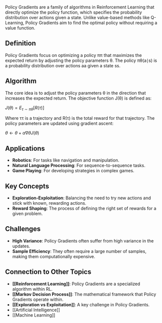 Policy Gradients are a family of algorithms in Reinforcement Learning that directly optimize the policy function, which specifies the probability distribution over actions given a state. Unlike value-based methods like Q-Learning, Policy Gradients aim to find the optimal policy without requiring a value function.

## Definition

Policy Gradients focus on optimizing a policy ππ that maximizes the expected return by adjusting the policy parameters θ. The policy πθ(a∣s) is a probability distribution over actions aa given a state ss.

## Algorithm

The core idea is to adjust the policy parameters θ in the direction that increases the expected return. The objective function J(θ) is defined as:

$J(θ)=E_{τ∼πθ}[R(τ)]$

Where ττ is a trajectory and R(τ) is the total reward for that trajectory. The policy parameters are updated using gradient ascent:

$θ←θ+α∇θJ(θ)$

## Applications

- **Robotics**: For tasks like navigation and manipulation.
- **Natural Language Processing**: For sequence-to-sequence tasks.
- **Game Playing**: For developing strategies in complex games.

## Key Concepts

- **Exploration-Exploitation**: Balancing the need to try new actions and stick with known, rewarding actions.
- **Reward Shaping**: The process of defining the right set of rewards for a given problem.

## Challenges

- **High Variance**: Policy Gradients often suffer from high variance in the updates.
- **Sample Efficiency**: They often require a large number of samples, making them computationally expensive.

## Connection to Other Topics

- **[[Reinforcement Learning]]**: Policy Gradients are a specialized algorithm within RL.
- **[[Markov Decision Process]]**: The mathematical framework that Policy Gradients operate within.
- **[[Exploration vs Exploitation]]**: A key challenge in Policy Gradients.
- [[Artificial Intelligence]]
- [[Machine Learning]]